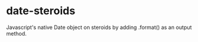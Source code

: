 date-steroids
=============

Javascript's native Date object on steroids by adding .format() as an output method.
